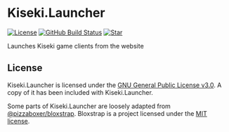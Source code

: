 # Kiseki.Launcher

[![License](https://img.shields.io/github/license/kiseki-lol/launcher)](https://github.com/kiseki-lol/launcher/blob/trunk/LICENSE)
[![GitHub Build Status](https://img.shields.io/github/actions/workflow/status/kiseki-lol/launcher/build.yml?branch=trunk&label=builds)](https://github.com/kiseki-lol/launcher/actions)
[![Star](https://img.shields.io/github/stars/kiseki-lol/launcher?style=social)](https://github.com/kiseki-lol/launcher/stargazers)

Launches Kiseki game clients from the website

## License

Kiseki.Launcher is licensed under the [GNU General Public License v3.0](https://www.gnu.org/licenses/gpl-3.0.md). A copy of it has been included with Kiseki.Launcher.

Some parts of Kiseki.Launcher are loosely adapted from [@pizzaboxer/bloxstrap](https://github.com/pizzaboxer/bloxstrap). Bloxstrap is a project licensed under the [MIT license](https://github.com/pizzaboxer/bloxstrap/blob/main/LICENSE).
